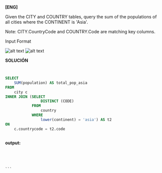 
**[ENG]**

Given the CITY and COUNTRY tables, query the sum of the populations of all cities where the CONTINENT is 'Asia'.

Note: CITY.CountryCode and COUNTRY.Code are matching key columns.

Input Format

![alt text](image1.jpg)
![alt text](image2.jpg)

**SOLUCIÓN**

```sql


SELECT
    SUM(population) AS total_pop_asia
FROM
    city c
INNER JOIN (SELECT
                DISTINCT (CODE)
            FROM
                country
            WHERE
                lower(continent) = 'asia') AS t2 
ON 
    c.countrycode = t2.code



````


**output:**


````




```